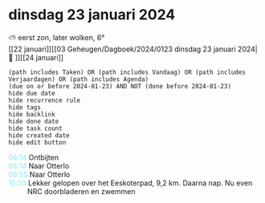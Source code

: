 # dinsdag 23 januari 2024

⛅ eerst zon, later wolken, 6°<br>[[22 januari]][[03 Geheugen/Dagboek/2024/0123 dinsdag 23 januari 2024|📓 ]][[24 januari]]
```tasks
(path includes Taken) OR (path includes Vandaag) OR (path includes Verjaardagen) OR (path includes Agenda)
(due on or before 2024-01-23) AND NOT (done before 2024-01-23)
hide due date
hide recurrence rule
hide tags
hide backlink
hide done date
hide task count
hide created date
hide edit button
```
<p style="padding-left: 2.7em; text-indent: -2.7em; margin: 0;"><font color=#8be9f3>08:14  </font>  Ontbijten  </p>   
<p style="padding-left: 2.7em; text-indent: -2.7em; margin: 0;"><font color=#8be9f3>08:14  </font>  Naar Otterlo  </p>   
<p style="padding-left: 2.7em; text-indent: -2.7em; margin: 0;"><font color=#8be9f3>08:55  </font>  Naar Otterlo </p>   
<p style="padding-left: 2.7em; text-indent: -2.7em; margin: 0;"><font color=#8be9f3>16:23  </font>  Lekker gelopen over het Eeskoterpad, 9,2 km. Daarna nap. Nu even NRC doorbladeren en zwemmen  </p>   